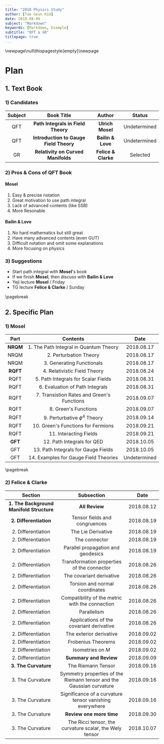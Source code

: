 ```yaml
---
title: "2018 Physics Study"
author: [Tae Geun Kim]
date: 2018-08-09
subject: "Markdown"
keywords: [Markdown, Example]
subtitle: "QFT & GR"
titlepage: true
...
```



\newpage\null\thispagestyle{empty}\newpage

# Plan

## 1. Text Book

### 1) Candidates

Subject | Book Title | Author | Status
:-----: | :--------: | :----: | :----:
QFT | **Path Integrals in Field Theory** | **Ulrich Mosel** | Undetermined
QFT | **Introduction to Gauge Field Theory** | **Bailin & Love** | Undetermined
GR | **Relativity on Curved Manifolds** | **Felice & Clarke** | Selected

### 2) Pros & Cons of QFT Book

#### Mosel

1. Easy & precise notation
2. Great motivation to use path integral
3. Lack of advanced contents (like SSB)
4. More Resonable

#### Bailin & Love

1. No hard mathematics but still great
2. Have many advanced contents (even GUT)
3. Difficult notation and omit some explanations
4. More focusing on physics

### 3) Suggestions

* Start path integral with **Mosel**'s book
* If we finish **Mosel**, then discuss with **Bailin & Love**
* Yeji lecture **Mosel** / Friday
* TG lecture **Felice & Clarke** / Sunday

\pagebreak

## 2. Specific Plan

### 1) Mosel

Part | Contents | Date
:--: | :------: | :--:
**NRQM** | 1. The Path Integral in Quantum Theory | 2018.08.17
 NRQM | 2. Perturbation Theory | 2018.08.17
 NRQM | 3. Generating Functionals | 2018.08.17
**RQFT** | 4. Relativistic Field Theory | 2018.08.24
RQFT | 5. Path Integrals for Scalar Fields | 2018.08.31
RQFT | 6. Evaluation of Path Integrals | 2018.08.31
RQFT | 7. Transistion Rates and Green's Functions | 2018.09.07
RQFT | 8. Green's Functions | 2018.09.07
RQFT | 9. Perturbative $\phi^4$ Theory | 2018.09.14
RQFT | 10. Green's Functions for Fermions | 2018.09.21
RQFT | 11. Interacting Fields | 2018.09.21
**GFT** | 12. Path Integrals for QED | 2018.10.05
GFT | 13. Path Integrals for Gauge Fields | 2018.10.05
GFT | 14. Examples for Gauge Field Theories | Undetermined

\pagebreak

### 2) Felice & Clarke

Section | Subsection | Date
:-----: | :--------: | :--:
**1. The Background Manifold Structure** | **All Review** | 2018.08.12
**2. Differentiation** | Tensor fields and congruences | 2018.08.19
2. Differentiation | The Lie Derivative | 2018.08.19
2. Differentiation | The connector | 2018.08.19
2. Differentiation | Parallel propagation and geodesics | 2018.08.19
2. Differentiation | Transformation properties of the connector | 2018.08.26
2. Differentiation | The covariant derivative | 2018.08.26
2. Differentiation | Torsion and normal coordinates | 2018.08.26
2. Differentiation | Compatibility of the metric with the connection | 2018.08.26
2. Differentiation | Parallelism | 2018.08.26
2. Differentiation | Applications of the covariant derivative | 2018.08.26
2. Differentiation | The exterior derivative | 2018.09.02
2. Differentiation | Frobenius Theorems | 2018.09.02
2. Differentiation | Isometries on $M$ | 2018.09.02
2. Differentiation | **Summary and Review** | 2018.09.09
**3. The Curvature** | The Riemann Tensor | 2018.09.16
3. The Curvature | Symmetry properties of the Riemann tensor and the Gaussian curvature | 2018.09.16
3. The Curvature | Significance of a curvature tensor vanishing everywhere | 2018.09.16
3. The Curvature | **Review one more time** | 2018.09.30
3. The Curvature | The Ricci tensor, the curvature scalar, the Wely tensor | 2018.10.07
